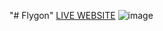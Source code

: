 "# Flygon" 
[LIVE WEBSITE](https://nimble-churros-bcee25.netlify.app/flydogarjun)
![image](https://user-images.githubusercontent.com/96914340/191172960-46982890-9112-439a-9c49-d0ef4d902eeb.png)
